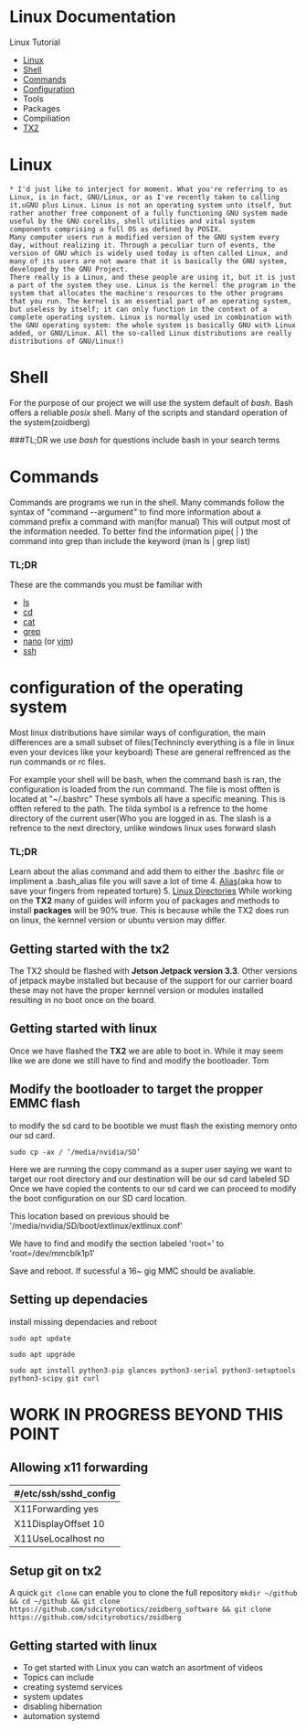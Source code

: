 # Linux Documentation
Linux Tutorial
* [Linux](#linux-documentation)
* [Shell](https://github.com/sdcityrobotics/zoidberg_software/tree/master/Linux#Shell)
* [Commands](https://github.com/sdcityrobotics/zoidberg_software/tree/master/Linux#commands)
* [Configuration](https://github.com/sdcityrobotics/zoidberg_software/tree/master/Linux#configuration-of-the-operating-system)
* Tools
* Packages
* Compiliation
* [TX2](https://github.com/sdcityrobotics/zoidberg_software/tree/master/Linux#getting-started-with-the-tx2)
# Linux

	* I'd just like to interject for moment. What you're referring to as Linux, is in fact, GNU/Linux, or as I've recently taken to calling it,uGNU plus Linux. Linux is not an operating system unto itself, but rather another free component of a fully functioning GNU system made useful by the GNU corelibs, shell utilities and vital system components comprising a full OS as defined by POSIX.
	Many computer users run a modified version of the GNU system every day, without realizing it. Through a peculiar turn of events, the version of GNU which is widely used today is often called Linux, and many of its users are not aware that it is basically the GNU system, developed by the GNU Project.
	There really is a Linux, and these people are using it, but it is just a part of the system they use. Linux is the kernel: the program in the system that allocates the machine's resources to the other programs that you run. The kernel is an essential part of an operating system, but useless by itself; it can only function in the context of a complete operating system. Linux is normally used in combination with the GNU operating system: the whole system is basically GNU with Linux added, or GNU/Linux. All the so-called Linux distributions are really distributions of GNU/Linux!)

# Shell
For the purpose of our project we will use the system default of *bash*. Bash offers a reliable *posix* shell. Many of the scripts and standard operation of the system(zoidberg)

###TL;DR
we use *bash* for questions include bash in your search terms

# Commands
Commands are programs we run in the shell. Many commands follow the syntax of "command --argument" to find more information about a command prefix a command with man(for manual) This will output most of the information needed. To better find the information pipe( | ) the command into grep than include the keyword (man ls | grep list)

### TL;DR
These are the commands you must be familiar with

* [ls](https://en.wikipedia.org/wiki/Ls)
* [cd](https://en.wikipedia.org/wiki/Cd_(command))
* [cat](https://en.wikipedia.org/wiki/Cat_%28Unix%29)
* [grep](https://en.wikipedia.org/wiki/Grep)
* [nano](https://en.wikipedia.org/wiki/GNU_nano) (or [vim]())
* [ssh](https://youtu.be/ORcvSkgdA58)

# configuration of the operating system
Most linux distributions have similar ways of configuration, the main differences are a small subset of files(Technincly everything is a file in linux even your devices like your keyboard) These are general reffrenced as the run commands or rc files.

For example your shell will be bash, when the command bash is ran, the configuration is loaded from the run command. The file is most offten is located at "~/.bashrc" These symbols all have a specific meaning. This is offten refered to the path. The tilda symbol is a refrence to the home directory of the current user(Who you are logged in as.
The slash is a refrence to the next directory, unlike windows linux uses forward slash

### TL;DR
Learn about the alias command and add them to either the .bashrc file or impliment a .bash_alias file you will save a lot of time
4. [Alias](https://youtu.be/vz2DGSBBpXg)(aka how to save your fingers from repeated torture)
5. [Linux Directories](https://www.youtube.com/watch?v=HbgzrKJvDRw)
While working on the **TX2** many of guides will inform you of packages and methods to install **packages** will be 90% true. This is because while the TX2 does run on linux, the kernnel version or ubuntu version may differ.


## Getting started with the tx2
The TX2 should be flashed with **Jetson Jetpack version 3.3**.
Other versions of jetpack maybe installed but because of the support for our carrier board these may not have the proper kernnel version or modules installed resulting in no boot once on the board.

## Getting started with linux
Once we have flashed the **TX2** we are able to boot in. While it may seem like we are done we still have to find and modify the bootloader.
Tom
## Modify the bootloader to target the propper EMMC flash
to modify the sd card to be bootible we must flash the existing memory onto our sd card.

`sudo cp -ax / ‘/media/nvidia/SD’`

Here we are running the copy command as a super user  saying we want to target our root directory and our destination will be our sd card labeled SD
Once we have copied the contents to our sd card we can proceed to modify the boot configuration on our SD card location.

This location based on previous should be '/media/nvidia/SD/boot/extlinux/extlinux.conf'

We have to find and modify the section labeled 'root=' to 'root=/dev/mmcblk1p1'

Save and reboot. If sucessful a 16~ gig MMC should be avaliable.
## Setting up dependacies
install missing dependacies and reboot

`sudo apt update`

`sudo apt upgrade`

`sudo apt install python3-pip glances python3-serial python3-setuptools python3-scipy git curl`



# WORK IN PROGRESS BEYOND THIS POINT

## Allowing x11 forwarding
| #/etc/ssh/sshd_config   |
| ---------------------- |
| X11Forwarding yes      |
| X11DisplayOffset 10    |
| X11UseLocalhost no     |
## Setup git on tx2
A quick `git clone` can enable you to clone the full repository
`mkdir ~/github && cd ~/github && git clone https://github.com/sdcityrobotics/zoidberg_software && git clone https://github.com/sdcityrobotics/zoidberg `

## Getting started with linux
* To get started with Linux you can watch an asortment of videos
* Topics can include
* creating systemd services
* system updates
* disabling hibernation
* automation systemd
